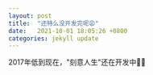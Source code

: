 ```yaml
---
layout: post
title:  "还特么没开发完呢😩"
date:   2021-10-01 18:05:26 +0800
categories: jekyll update
---
```

2017年低到现在，"刻意人生"还在开发中🤷‍♂️
